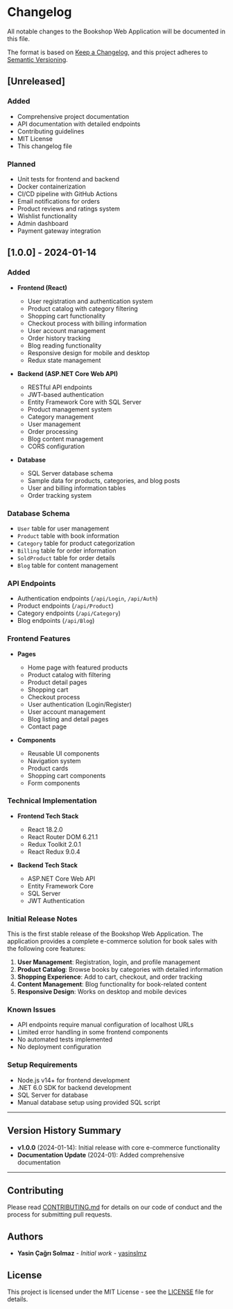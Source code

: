 # Changelog

All notable changes to the Bookshop Web Application will be documented in this file.

The format is based on [Keep a Changelog](https://keepachangelog.com/en/1.0.0/),
and this project adheres to [Semantic Versioning](https://semver.org/spec/v2.0.0.html).

## [Unreleased]

### Added
- Comprehensive project documentation
- API documentation with detailed endpoints
- Contributing guidelines
- MIT License
- This changelog file

### Planned
- Unit tests for frontend and backend
- Docker containerization
- CI/CD pipeline with GitHub Actions
- Email notifications for orders
- Product reviews and ratings system
- Wishlist functionality
- Admin dashboard
- Payment gateway integration

## [1.0.0] - 2024-01-14

### Added
- **Frontend (React)**
  - User registration and authentication system
  - Product catalog with category filtering
  - Shopping cart functionality
  - Checkout process with billing information
  - User account management
  - Order history tracking
  - Blog reading functionality
  - Responsive design for mobile and desktop
  - Redux state management

- **Backend (ASP.NET Core Web API)**
  - RESTful API endpoints
  - JWT-based authentication
  - Entity Framework Core with SQL Server
  - Product management system
  - Category management
  - User management
  - Order processing
  - Blog content management
  - CORS configuration

- **Database**
  - SQL Server database schema
  - Sample data for products, categories, and blog posts
  - User and billing information tables
  - Order tracking system

### Database Schema
- `User` table for user management
- `Product` table with book information
- `Category` table for product categorization
- `Billing` table for order information
- `SoldProduct` table for order details
- `Blog` table for content management

### API Endpoints
- Authentication endpoints (`/api/Login`, `/api/Auth`)
- Product endpoints (`/api/Product`)
- Category endpoints (`/api/Category`)
- Blog endpoints (`/api/Blog`)

### Frontend Features
- **Pages**
  - Home page with featured products
  - Product catalog with filtering
  - Product detail pages
  - Shopping cart
  - Checkout process
  - User authentication (Login/Register)
  - User account management
  - Blog listing and detail pages
  - Contact page

- **Components**
  - Reusable UI components
  - Navigation system
  - Product cards
  - Shopping cart components
  - Form components

### Technical Implementation
- **Frontend Tech Stack**
  - React 18.2.0
  - React Router DOM 6.21.1
  - Redux Toolkit 2.0.1
  - React Redux 9.0.4

- **Backend Tech Stack**
  - ASP.NET Core Web API
  - Entity Framework Core
  - SQL Server
  - JWT Authentication

### Initial Release Notes
This is the first stable release of the Bookshop Web Application. The application provides a complete e-commerce solution for book sales with the following core features:

1. **User Management**: Registration, login, and profile management
2. **Product Catalog**: Browse books by categories with detailed information
3. **Shopping Experience**: Add to cart, checkout, and order tracking
4. **Content Management**: Blog functionality for book-related content
5. **Responsive Design**: Works on desktop and mobile devices

### Known Issues
- API endpoints require manual configuration of localhost URLs
- Limited error handling in some frontend components
- No automated tests implemented
- No deployment configuration

### Setup Requirements
- Node.js v14+ for frontend development
- .NET 6.0 SDK for backend development
- SQL Server for database
- Manual database setup using provided SQL script

---

## Version History Summary

- **v1.0.0** (2024-01-14): Initial release with core e-commerce functionality
- **Documentation Update** (2024-01): Added comprehensive documentation

---

## Contributing

Please read [CONTRIBUTING.md](CONTRIBUTING.md) for details on our code of conduct and the process for submitting pull requests.

## Authors

- **Yasin Çağrı Solmaz** - *Initial work* - [yasinslmz](https://github.com/yasinslmz)

## License

This project is licensed under the MIT License - see the [LICENSE](LICENSE) file for details. 